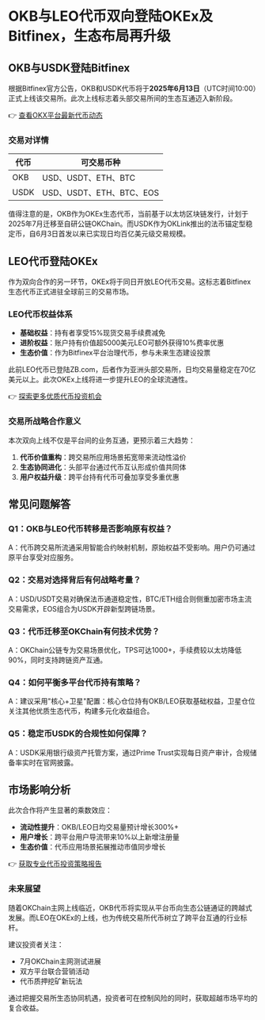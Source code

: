 # OKB与LEO代币双向登陆OKEx及Bitfinex，生态布局再升级

## OKB与USDK登陆Bitfinex

根据Bitfinex官方公告，OKB和USDK代币将于**2025年6月13日**（UTC时间10:00）正式上线该交易所。此次上线标志着头部交易所间的生态互通迈入新阶段。

👉 [查看OKX平台最新代币动态](https://bit.ly/okx_welcome)

### 交易对详情
| 代币 | 可交易币种 |
|------|------------|
| OKB  | USD、USDT、ETH、BTC |
| USDK | USD、USDT、ETH、BTC、EOS |

值得注意的是，OKB作为OKEx生态代币，当前基于以太坊区块链发行，计划于2025年7月迁移至自研公链OKChain。而USDK作为OKLink推出的法币锚定型稳定币，自6月3日首发以来已实现日均百亿美元级交易规模。

## LEO代币登陆OKEx

作为双向合作的另一环节，OKEx将于同日开放LEO代币交易。这标志着Bitfinex生态代币正式进驻全球前三的交易市场。

### LEO代币权益体系
- **基础权益**：持有者享受15%现货交易手续费减免
- **进阶权益**：账户持有价值超5000美元LEO可额外获得10%费率优惠
- **生态价值**：作为Bitfinex平台治理代币，参与未来生态建设投票

此前LEO代币已登陆ZB.com，后者作为亚洲头部交易所，日均交易量稳定在70亿美元以上。此次OKEx上线将进一步提升LEO的全球流通性。

👉 [探索更多优质代币投资机会](https://bit.ly/okx_welcome)

### 交易所战略合作意义
本次双向上线不仅是平台间的业务互通，更预示着三大趋势：
1. **代币价值重构**：跨交易所应用场景拓宽带来流动性溢价
2. **生态协同进化**：头部平台通过代币互认形成价值共同体
3. **用户权益升级**：跨平台持有代币可叠加享受多重优惠

## 常见问题解答

### Q1：OKB与LEO代币转移是否影响原有权益？
A：代币跨交易所流通采用智能合约映射机制，原始权益不受影响。用户仍可通过原平台享受对应服务。

### Q2：交易对选择背后有何战略考量？
A：USD/USDT交易对确保法币通道稳定性，BTC/ETH组合则侧重加密市场主流交易需求，EOS组合为USDK开辟新型跨链场景。

### Q3：代币迁移至OKChain有何技术优势？
A：OKChain公链专为交易场景优化，TPS可达1000+，手续费较以太坊降低90%，同时支持跨链资产互通。

### Q4：如何平衡多平台代币持有策略？
A：建议采用"核心+卫星"配置：核心仓位持有OKB/LEO获取基础权益，卫星仓位关注其他优质生态代币，构建多元化收益组合。

### Q5：稳定币USDK的合规性如何保障？
A：USDK采用银行级资产托管方案，通过Prime Trust实现每日资产审计，合规储备率实时在官网披露。

## 市场影响分析

此次合作将产生显著的乘数效应：
- **流动性提升**：OKB/LEO日均交易量预计增长300%+
- **用户增长**：跨平台用户导流带来10%以上新增注册量
- **生态价值**：代币应用场景拓展推动市值同步增长

👉 [获取专业代币投资策略报告](https://bit.ly/okx_welcome)

### 未来展望
随着OKChain主网上线临近，OKB代币将实现从平台币向生态公链通证的跨越式发展。而LEO在OKEx的上线，也为传统交易所代币树立了跨平台互通的行业标杆。

建议投资者关注：
- 7月OKChain主网测试进展
- 双方平台联合营销活动
- 代币质押挖矿新玩法

通过把握交易所生态协同机遇，投资者可在控制风险的同时，获取超越市场平均的复合收益。